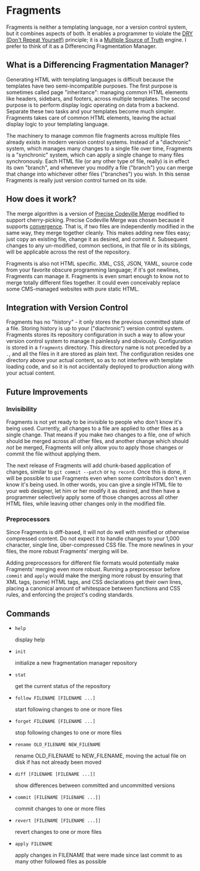 Fragments
=========

Fragments is neither a templating language, nor a version control system, but it combines aspects of both. It enables a programmer to violate the [DRY (Don't Repeat Yourself)](http://en.wikipedia.org/wiki/Don't_repeat_yourself) principle; it is a [Multiple Source of Truth](http://en.wikipedia.org/wiki/Single_Source_of_Truth) engine. I prefer to think of it as a Differencing Fragmentation Manager.

What is a Differencing Fragmentation Manager?
---------------------------------------------

Generating HTML with templating languages is difficult because the templates have two semi-incompatible purposes. The first purpose is sometimes called page "inheritance": managing common HTML elements like headers, sidebars, and footers, across multiple templates. The second purpose is to perform display logic operating on data from a backend. Separate these two tasks and your templates become much simpler. Fragments takes care of common HTML elements, leaving the actual display logic to your templating language.

The machinery to manage common file fragments across multiple files already exists in modern version control systems. Instead of a "diachronic" system, which manages many changes to a single file over time, Fragments is a "synchronic" system, which can apply a single change to many files synchronously. Each HTML file (or any other type of file, really) is in effect its own "branch", and whenever you modify a file ("branch") you can merge that change into whichever other files ("branches") you wish. In this sense Fragments is really just version control turned on its side.

How does it work?
-----------------

The merge algorithm is a version of [Precise Codeville Merge](http://revctrl.org/PreciseCodevilleMerge) modified to support cherry-picking. Precise Codeville Merge was chosen because it supports [convergence](http://revctrl.org/Convergence). That is, if two files are independently modified in the same way, they merge together cleanly. This makes adding new files easy; just copy an existing file, change it as desired, and commit it. Subsequent changes to any un-modified, common sections, in that file or in its siblings, will be applicable across the rest of the repository.

Fragments is also not HTML specific. XML, CSS, JSON, YAML, source code from your favorite obscure programming language; if it's got newlines, Fragments can manage it. Fragments is even smart enough to know not to merge totally different files together. It could even conceivably replace some CMS-managed websites with pure static HTML.

Integration with Version Control
--------------------------------

Fragments has no "history" - it only stores the previous committed state of a file. Storing history is up to your ("diachronic") version control system. Fragments stores its repository configuration in such a way to allow your version control system to manage it painlessly and obviously. Configuration is stored in a `fragments` directory. This directory name is not preceded by a `.`, and all the files in it are stored as plain text. The configuration resides one directory above your actual content, so as to not interfere with template loading code, and so it is not accidentally deployed to production along with your actual content.

Future Improvements
-------------------

### Invisibility

Fragments is not yet ready to be invisible to people who don't know it's being used. Currently, all changes to a file are applied to other files as a single change. That means if you make *two* changes to a file, one of which should be merged across all other files, and another change which should *not* be merged, Fragments will only allow you to apply those changes or commit the file without applying them.

The next release of Fragments will add chunk-based application of changes, similar to `git commit --patch` or `hg record`. Once this is done, it will be possible to use Fragments even when some contributors don't even know it's being used. In other words, you can give a single HTML file to your web designer, let him or her modify it as desired, and then have a programmer selectively apply some of those changes across all other HTML files, while leaving other changes only in the modified file.

### Preprocessors

Since Fragments is diff-based, it will not do well with minified or otherwise compressed content. Do not expect it to handle changes to your 1,000 character, single line, über-compressed CSS file. The more newlines in your files, the more robust Fragments' merging will be.

Adding preprocessors for different file formats would potentially make Fragments' merging even more robust. Running a preprocessor before `commit` and `apply` would make the merging more robust by ensuring that XML tags, (some) HTML tags, and CSS declarations get their own lines, placing a canonical amount of whitespace between functions and CSS rules, and enforcing the project's coding standards.

Commands
--------

* `help`

    display help

* `init`

    initialize a new fragmentation manager repository

* `stat`

    get the current status of the repository

* `follow FILENAME [FILENAME ...]`

    start following changes to one or more files

* `forget FILENAME [FILENAME ...]`

    stop following changes to one or more files

* `rename OLD_FILENAME NEW_FILENAME`

    rename OLD\_FILENAME to NEW\_FILENAME, moving the actual file on disk if has not already been moved

* `diff [FILENAME [FILENAME ...]]`

    show differences between committed and uncommitted versions

* `commit [FILENAME [FILENAME ...]]`

    commit changes to one or more files

* `revert [FILENAME [FILENAME ...]]`

    revert changes to one or more files

* `apply FILENAME`

    apply changes in FILENAME that were made since last commit to as many other followed files as possible

